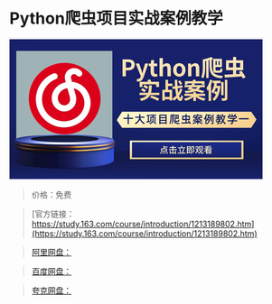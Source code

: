# Python爬虫项目实战案例教学

![img](../../../assets/study163/free/918845a96114425a80810d6e688190ed.png)

> 价格：免费

> [官方链接：https://study.163.com/course/introduction/1213189802.htm](https://study.163.com/course/introduction/1213189802.htm)

> [阿里网盘：]()

> [百度网盘：]()

> [夸克网盘：]()
